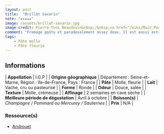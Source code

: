```yaml
---
layout: post
title:  "Brillât Savarin"
note: "★★★★★"
image: /assets/brillat-savarin.jpg
image-credit: Pierre-Yves Beaudouin&nbsp;/&nbsp;<a href="/wiki/Main_Page" title="Main Page">Wikimedia Commons</a>
comment: "Fromage goûtu et paradoxalement assez doux. Il est aussi extrêmement crémeux, on adore !!! Ne pas oublier la version truffée qui est également un délice !"
tags:
    - Pâte molle
    - Pâte fleurie
---
```


## Informations

| **Appellation** | I.G.P |
| **Origine géographique** | Département : Seine-et-Marne, Région : île-de-France, Pays : France  |
| **Pâte** | Molle, fleurie |
| **Lait** | Vache, cru ou pasteurisé |
| **Forme** | Ronde |
| **Odeur** | Douce, salée |
| **Texture** | Molle, crémeuse |
| **Affinage** | 2 semaines en cave sèche |
| **Meilleure période de dégustation** | Avril à octobre  |
| **Boisson(s)** | *Champagne / Pommard ou Mercurey / Sauternes* |
| **Prix** | N/A |

### Ressource(s)
* [Androuet](http://androuet.com/Brillat-Savarin-111.html)